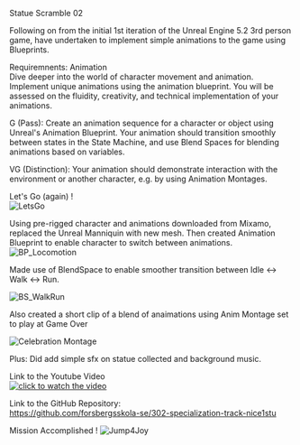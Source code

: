 Statue Scramble 02  

Following on from the initial 1st iteration of the Unreal Engine 5.2 3rd person game, have undertaken to implement simple animations to the game using Blueprints.  

Requiremnents: Animation  
Dive deeper into the world of character movement and animation. Implement unique animations using the animation blueprint. You will be assessed on the fluidity, creativity, and technical implementation of your animations.  
  
G (Pass): Create an animation sequence for a character or object using Unreal's Animation Blueprint. Your animation should transition smoothly between states in the State Machine, and use Blend Spaces for blending animations based on variables.  
  
VG (Distinction): Your animation should demonstrate interaction with the environment or another character, e.g. by using Animation Montages.  

Let's Go (again) !  
![LetsGo](https://github.com/forsbergsskola-se/302-specialization-track-nice1stu/assets/112468923/5bd56274-5723-4bb9-b0f0-a082af2e09c7)

Using pre-rigged character and animations downloaded from Mixamo, replaced the Unreal Manniquin with new mesh. Then created Animation Blueprint to enable character to switch between animations.  
![BP_Locomotion](https://github.com/forsbergsskola-se/302-specialization-track-nice1stu/assets/112468923/32a5a7c6-ca1a-4b96-b34d-9644cfd5c332)  

Made use of BlendSpace to enable smoother transition between Idle <-> Walk <-> Run.  

![BS_WalkRun](https://github.com/forsbergsskola-se/302-specialization-track-nice1stu/assets/112468923/fcb55695-396a-480a-9aaf-0d0c5d26acb3)  

Also created a short clip of a blend of anaimations using Anim Montage set to play at Game Over  

![Celebration Montage](https://github.com/forsbergsskola-se/302-specialization-track-nice1stu/assets/112468923/7eb60ef0-5ada-4847-a828-76fe3d3d2c9e)  

Plus: Did add simple sfx on statue collected and background music.  

Link to the Youtube Video  
[![click to watch the video](https://img.youtube.com/vi/9S8uEFoUkgI/maxresdefault.jpg)](https://youtu.be/9S8uEFoUkgI)  

Link to the GitHub Repository:  
https://github.com/forsbergsskola-se/302-specialization-track-nice1stu  

Mission Accomplished !
![Jump4Joy](https://github.com/forsbergsskola-se/302-specialization-track-nice1stu/assets/112468923/f656ab3b-85b6-4b76-8e86-abfb52e2e076)
